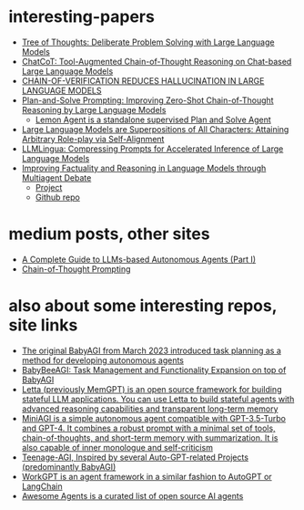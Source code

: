 # interesting-papers

* [Tree of Thoughts: Deliberate Problem Solving with Large Language Models](https://arxiv.org/pdf/2305.10601)
* [ChatCoT: Tool-Augmented Chain-of-Thought Reasoning on Chat-based Large Language Models](https://arxiv.org/pdf/2305.14323)
* [CHAIN-OF-VERIFICATION REDUCES HALLUCINATION IN LARGE LANGUAGE MODELS](https://arxiv.org/pdf/2309.11495)
* [Plan-and-Solve Prompting: Improving Zero-Shot Chain-of-Thought Reasoning by Large Language Models](https://arxiv.org/abs/2305.04091)
  * [Lemon Agent is a standalone supervised Plan and Solve Agent](https://github.com/felixbrock/lemon-agent)
* [Large Language Models are Superpositions of All Characters: Attaining Arbitrary Role-play via Self-Alignment](https://arxiv.org/pdf/2401.12474)
* [LLMLingua: Compressing Prompts for Accelerated Inference of Large Language Models](https://arxiv.org/pdf/2310.05736)
* [Improving Factuality and Reasoning in Language Models through Multiagent Debate](https://arxiv.org/abs/2305.14325)
  * [Project](https://composable-models.github.io/llm_debate/)
  * [Github repo](https://github.com/composable-models/llm_multiagent_debate?tab=readme-ov-file)

# medium posts, other sites

* [A Complete Guide to LLMs-based Autonomous Agents (Part I)](https://medium.com/the-modern-scientist/a-complete-guide-to-llms-based-autonomous-agents-part-i-69515c016792)
* [Chain-of-Thought Prompting](https://www.promptingguide.ai/techniques/cot)

# also about some interesting repos, site links

* [The original BabyAGI from March 2023 introduced task planning as a method for developing autonomous agents](https://github.com/yoheinakajima/babyagi)
* [BabyBeeAGI: Task Management and Functionality Expansion on top of BabyAGI](https://yoheinakajima.com/babybeeagi-task-management-and-functionality-expansion-on-top-of-babyagi/)
* [Letta (previously MemGPT) is an open source framework for building stateful LLM applications. You can use Letta to build stateful agents with advanced reasoning capabilities and transparent long-term memory](https://github.com/cpacker/MemGPT)
* [MiniAGI is a simple autonomous agent compatible with GPT-3.5-Turbo and GPT-4. It combines a robust prompt with a minimal set of tools, chain-of-thoughts, and short-term memory with summarization. It is also capable of inner monologue and self-criticism](https://github.com/muellerberndt/mini-agi)
* [Teenage-AGI, Inspired by several Auto-GPT-related Projects (predominantly BabyAGI)](https://github.com/seanpixel/Teenage-AGI/blob/main/README.md#experiments)
* [WorkGPT is an agent framework in a similar fashion to AutoGPT or LangChain](https://github.com/team-openpm/workgpt)
* [Awesome Agents is a curated list of open source AI agents](https://github.com/kyrolabs/awesome-agents)
